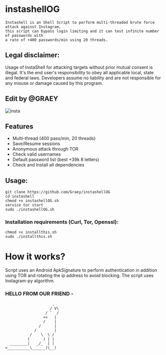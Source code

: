 # instashellOG

```
Instashell is an Shell Script to perform multi-threaded brute force attack against Instagram, 
this script can bypass login limiting and it can test infinite number of passwords with 
a rate of +400 passwords/min using 20 threads.
```

## Legal disclaimer:
Usage of InstaShell for attacking targets without prior mutual consent is illegal. It's the end user's responsibility to obey all applicable local, state and federal laws. Developers assume no liability and are not responsible for any misuse or damage caused by this program.

## Edit by @GRAEY

![insta](https://github.com/Graey/instashellOG/blob/main/screenshot.png)

## Features
- Multi-thread (400 pass/min, 20 threads)
- Save/Resume sessions
- Anonymous attack through TOR
- Check valid usernames
- Default password list (best +39k 8 letters)
- Check and Install all dependencies

## Usage:
```
git clone https://github.com/Graey/instashellOG
cd instashell
chmod +x instashellOG.sh
service tor start
sudo ./instashellOG.sh

```

### Installation requirements (Curl, Tor, Openssl):

```
chmod +x installthis.sh
sudo ./installthis.sh
```
# How it works?

Script uses an Android ApkSignature to perform authentication in addition using TOR and rotating the ip address to avoid blocking. 
The script uses Instagram-py algorithm.

### HELLO FROM OUR FRIEND -  


```
                     .
                    / V\
                  / `  /
                 <<   |
                 /    |
               /      |
             /        |
           /    \  \ /
          (      ) | |
  ________|   _/_  | |
<__________\______)\__)
```
